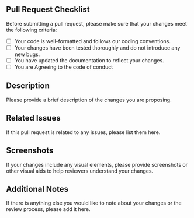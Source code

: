 ## Pull Request Checklist

Before submitting a pull request, please make sure that your changes meet the following criteria:

- [ ] Your code is well-formatted and follows our coding conventions.
- [ ] Your changes have been tested thoroughly and do not introduce any new bugs.
- [ ] You have updated the documentation to reflect your changes.
- [ ] You are Agreeing to the code of conduct

## Description

Please provide a brief description of the changes you are proposing.

## Related Issues

If this pull request is related to any issues, please list them here.

## Screenshots

If your changes include any visual elements, please provide screenshots or other visual aids to help reviewers understand your changes.

## Additional Notes

If there is anything else you would like to note about your changes or the review process, please add it here.
